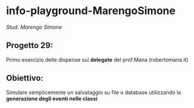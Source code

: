 # info-playground-MarengoSimone

_Stud. Marengo Simone_

## Progetto 29:
Primo esercizio delle dispense sui **delegate** del prof.Mana (robertomana.it)

## Obiettivo:
Simulare semplicemente un salvataggio su file o database utilizzando la **generazione degli
eventi nelle classi**
